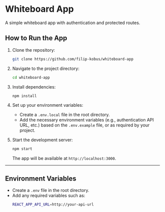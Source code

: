 
# Whiteboard App

A simple whiteboard app with authentication and protected routes.

## How to Run the App

1. Clone the repository:
   ```bash
   git clone https://github.com/filip-kobus/whiteboard-app
   ```

2. Navigate to the project directory:
   ```bash
   cd whiteboard-app
   ```

3. Install dependencies:
   ```bash
   npm install
   ```

4. Set up your environment variables:
   - Create a `.env.local` file in the root directory.
   - Add the necessary environment variables (e.g., authentication API URL, etc.) based on the `.env.example` file, or as required by your project.

5. Start the development server:
   ```bash
   npm start
   ```

   The app will be available at `http://localhost:3000`.

---

## Environment Variables

- Create a `.env` file in the root directory.
- Add any required variables such as:
  ```bash
  REACT_APP_API_URL=http://your-api-url
  ```
